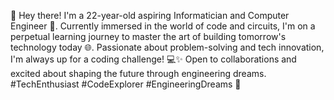 👋 Hey there! I'm a 22-year-old aspiring Informatician and Computer Engineer 🚀.
Currently immersed in the world of code and circuits, I'm on a perpetual learning journey to master the art of building tomorrow's technology today 🌐.
Passionate about problem-solving and tech innovation, I'm always up for a coding challenge! 💻✨ 
Open to collaborations and excited about shaping the future through engineering dreams.
#TechEnthusiast #CodeExplorer #EngineeringDreams 🚀
